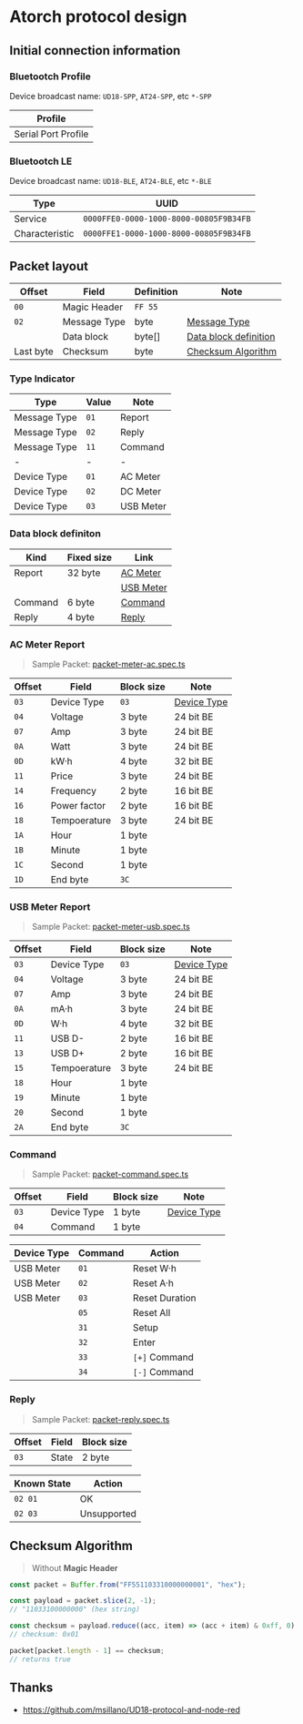 ﻿# Atorch protocol design

## Initial connection information

### Bluetootch Profile

Device broadcast name: `UD18-SPP`, `AT24-SPP`, etc `*-SPP`

| Profile             |
| ------------------- |
| Serial Port Profile |

### Bluetootch LE

Device broadcast name: `UD18-BLE`, `AT24-BLE`, etc `*-BLE`

| Type           | UUID                                   |
| -------------- | -------------------------------------- |
| Service        | `0000FFE0-0000-1000-8000-00805F9B34FB` |
| Characteristic | `0000FFE1-0000-1000-8000-00805F9B34FB` |

## Packet layout

| Offset    | Field        | Definition | Note                                            |
| --------- | ------------ | ---------- | ----------------------------------------------- |
| `00`      | Magic Header | `FF 55`    |                                                 |
| `02`      | Message Type | byte       | [Message Type](#type-indicator)                 |
|           | Data block   | byte[]     | [Data block definition](#data-block-definition) |
| Last byte | Checksum     | byte       | [Checksum Algorithm](#checksum-algorithm)       |

### Type Indicator

| Type         | Value | Note      |
| ------------ | ----- | --------- |
| Message Type | `01`  | Report    |
| Message Type | `02`  | Reply     |
| Message Type | `11`  | Command   |
| -            | -     | -         |
| Device Type  | `01`  | AC Meter  |
| Device Type  | `02`  | DC Meter  |
| Device Type  | `03`  | USB Meter |

### Data block definiton

| Kind    | Fixed size | Link                           |
| ------- | ---------- | ------------------------------ |
| Report  | 32 byte    | [AC Meter](#ac-meter-report)   |
|         |            | [USB Meter](#usb-meter-report) |
| Command | 6 byte     | [Command](#command)            |
| Reply   | 4 byte     | [Reply](#reply)                |

### AC Meter Report

> Sample Packet:
> [packet-meter-ac.spec.ts](../src/service/atorch-packet/packet-meter-ac.spec.ts)

| Offset | Field        | Block size | Note                           |
| ------ | ------------ | ---------- | ------------------------------ |
| `03`   | Device Type  | `03`       | [Device Type](#type-indicator) |
| `04`   | Voltage      | 3 byte     | 24 bit BE                      |
| `07`   | Amp          | 3 byte     | 24 bit BE                      |
| `0A`   | Watt         | 3 byte     | 24 bit BE                      |
| `0D`   | kW·h         | 4 byte     | 32 bit BE                      |
| `11`   | Price        | 3 byte     | 24 bit BE                      |
| `14`   | Frequency    | 2 byte     | 16 bit BE                      |
| `16`   | Power factor | 2 byte     | 16 bit BE                      |
| `18`   | Tempoerature | 3 byte     | 24 bit BE                      |
| `1A`   | Hour         | 1 byte     |                                |
| `1B`   | Minute       | 1 byte     |                                |
| `1C`   | Second       | 1 byte     |                                |
| `1D`   | End byte     | `3C`       |                                |

### USB Meter Report

> Sample Packet:
> [packet-meter-usb.spec.ts](../src/service/atorch-packet/packet-meter-usb.spec.ts)

| Offset | Field        | Block size | Note                           |
| ------ | ------------ | ---------- | ------------------------------ |
| `03`   | Device Type  | `03`       | [Device Type](#type-indicator) |
| `04`   | Voltage      | 3 byte     | 24 bit BE                      |
| `07`   | Amp          | 3 byte     | 24 bit BE                      |
| `0A`   | mA·h         | 3 byte     | 24 bit BE                      |
| `0D`   | W·h          | 4 byte     | 32 bit BE                      |
| `11`   | USB D-       | 2 byte     | 16 bit BE                      |
| `13`   | USB D+       | 2 byte     | 16 bit BE                      |
| `15`   | Tempoerature | 3 byte     | 24 bit BE                      |
| `18`   | Hour         | 1 byte     |                                |
| `19`   | Minute       | 1 byte     |                                |
| `20`   | Second       | 1 byte     |                                |
| `2A`   | End byte     | `3C`       |                                |

### Command

> Sample Packet:
> [packet-command.spec.ts](../src/service/atorch-packet/packet-command.spec.ts)

| Offset | Field       | Block size | Note                           |
| ------ | ----------- | ---------- | ------------------------------ |
| `03`   | Device Type | 1 byte     | [Device Type](#type-indicator) |
| `04`   | Command     | 1 byte     |                                |

| Device Type | Command | Action         |
| ----------- | ------- | -------------- |
| USB Meter   | `01`    | Reset W·h      |
| USB Meter   | `02`    | Reset A·h      |
| USB Meter   | `03`    | Reset Duration |
|             | `05`    | Reset All      |
|             | `31`    | Setup          |
|             | `32`    | Enter          |
|             | `33`    | `[+]` Command  |
|             | `34`    | `[-]` Command  |

### Reply

> Sample Packet:
> [packet-reply.spec.ts](../src/service/atorch-packet/packet-reply.spec.ts)

| Offset | Field | Block size |
| ------ | ----- | ---------- |
| `03`   | State | 2 byte     |

| Known State | Action      |
| ----------- | ----------- |
| `02 01`     | OK          |
| `02 03`     | Unsupported |

## Checksum Algorithm

> Without **Magic Header**

```javascript
const packet = Buffer.from("FF551103310000000001", "hex");

const payload = packet.slice(2, -1);
// "11033100000000" (hex string)

const checksum = payload.reduce((acc, item) => (acc + item) & 0xff, 0) ^ 0x44;
// checksum: 0x01

packet[packet.length - 1] == checksum;
// returns true
```

## Thanks

- <https://github.com/msillano/UD18-protocol-and-node-red>
